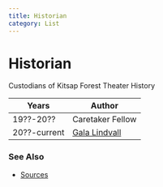 ```yaml
---
title: Historian
category: List
---
```

# Historian

Custodians of Kitsap Forest Theater History


| Years        | Author |
| ------------ |  ----- |
| 19??-20??    | Caretaker Fellow     |
| 20??-current | [Gala Lindvall](Gala-Lindvall) |


### See Also

* [Sources](Sources)
